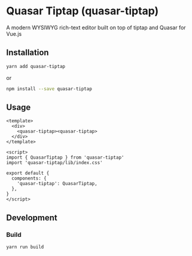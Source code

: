 # Quasar Tiptap (quasar-tiptap)

A modern WYSIWYG rich-text editor built on top of tiptap and Quasar for Vue.js

## Installation
```bash
yarn add quasar-tiptap
```

or
```bash
npm install --save quasar-tiptap
```

## Usage

```vue
<template>
  <div>
    <quasar-tiptap><quasar-tiptap>
  </div>
</template>

<script>
import { QuasarTiptap } from 'quasar-tiptap'
import 'quasar-tiptap/lib/index.css'

export default {
  components: {
    'quasar-tiptap': QuasarTiptap,
  },
}
</script>
```

## Development

### Build
```bash
yarn run build
```

